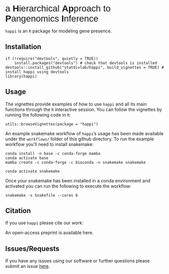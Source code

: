 
<!-- README.md is generated from README.Rmd. Please edit that file -->

<span style="font-family:Arial; font-size:2em;"> a **H**ierarchical
**Ap**proach to **P**angenomics **I**nference</span>

`happi` is an `R` package for modeling gene presence.

## Installation

    if (!require("devtools", quietly = TRUE))
        install.packages("devtools") # check that devtools is installed
    devtools::install_github("statdivlab/happi", build_vignettes = TRUE) # install happi using devtools
    library(happi)

## Usage

The vignettes provide examples of how to use `happi` and all its main
functions through the `R` interactive session. You can follow the
vignettes by running the following code in `R`:

    utils::browseVignettes(package = "happi")

An example snakemake workflow of `happi`’s usage has been made available
under the `workflows/` folder of this github directory. To run the
example workflow you’ll need to install snakemake:

    conda install -n base -c conda-forge mamba
    conda activate base
    mamba create -c conda-forge -c bioconda -n snakemake snakemake

    conda activate snakemake

Once your snakemake has been installed in a conda environment and
activated you can run the following to execute the workflow:

    snakemake -s Snakefile --cores 6

## Citation

If you use `happi` please cite our work:

An open-access preprint is available here.

## Issues/Requests

If you have any issues using our software or further questions please
submit an issue [here](https://github.com/statdivlab/happi/issues).
